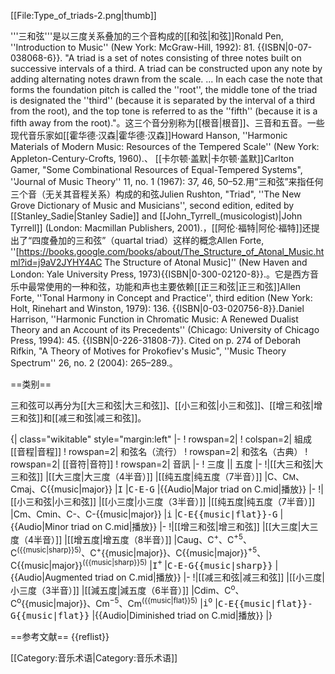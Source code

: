 [[File:Type_of_triads-2.png|thumb]]

'''三和弦'''是以三度关系叠加的三个音构成的[[和弦|和弦]]<ref name="Pen">Ronald Pen, ''Introduction to Music'' (New York: McGraw-Hill, 1992): 81. {{ISBN|0-07-038068-6}}. "A triad is a set of notes consisting of three notes built on successive intervals of a third. A triad can be constructed upon any note by adding alternating notes drawn from the scale. ... In each case the note that forms the foundation pitch is called the ''root'', the middle tone of the triad is designated the ''third'' (because it is separated by the interval of a third from the root), and the top tone is referred to as the ''fifth'' (because it is a fifth away from the root)."</ref>。这三个音分别称为[[根音|根音]]、三音和五音。一些现代音乐家如[[霍华德·汉森|霍华德·汉森]]<ref>Howard Hanson, ''Harmonic Materials of Modern Music: Resources of the Tempered Scale'' (New York: Appleton-Century-Crofts, 1960).</ref>、 [[卡尔顿·盖默|卡尔顿·盖默]]<ref>Carlton Gamer, "Some Combinational Resources of Equal-Tempered Systems", ''Journal of Music Theory'' 11, no. 1 (1967): 37, 46, 50–52.</ref>用“三和弦”来指任何三个音（无关其音程关系）构成的和弦<ref>Julien Rushton, "Triad", ''The New Grove Dictionary of Music and Musicians'', second edition, edited by [[Stanley_Sadie|Stanley Sadie]] and [[John_Tyrrell_(musicologist)|John Tyrrell]] (London: Macmillan Publishers, 2001).</ref>，[[阿伦·福特|阿伦·福特]]还提出了“四度叠加的三和弦”（quartal triad）这样的概念<ref>Allen Forte, ''[https://books.google.com/books/about/The_Structure_of_Atonal_Music.html?id=j9aV2JYHY4AC The Structure of Atonal Music]'' (New Haven and London: Yale University Press, 1973){{ISBN|0-300-02120-8}}.</ref>。它是西方音乐中最常使用的一种和弦，功能和声也主要依赖[[正三和弦|正三和弦]]<ref>Allen Forte, ''Tonal Harmony in Concept and Practice'', third edition (New York: Holt, Rinehart and Winston, 1979): 136. {{ISBN|0-03-020756-8}}.</ref><ref name="Harrison">Daniel Harrison, ''Harmonic Function in Chromatic Music: A Renewed Dualist Theory and an Account of its Precedents'' (Chicago: University of Chicago Press, 1994): 45. {{ISBN|0-226-31808-7}}. Cited on p. 274 of Deborah Rifkin, "A Theory of Motives for Prokofiev's Music", ''Music Theory Spectrum'' 26, no. 2 (2004): 265–289.</ref>。

==类别==

三和弦可以再分为[[大三和弦|大三和弦]]、[[小三和弦|小三和弦]]、[[增三和弦|增三和弦]]和[[减三和弦|减三和弦]]。

{| class="wikitable" style="margin:left"
|-
! rowspan=2|
! colspan=2| 組成[[音程|音程]]
! rowspan=2| 和弦名（流行）
! rowspan=2| 和弦名（古典）
! rowspan=2| [[音符|音符]]
! rowspan=2| 音訊
|-
! 三度 || 五度
|-
!|[[大三和弦|大三和弦]]
|[[大三度|大三度（4半音）]]
|[[纯五度|纯五度（7半音）]]
|C、C<small>M</small>、Cmaj、C{{music|major}}
|<tt>I</tt>
|<tt>C-E-G</tt>
|{{Audio|Major triad on C.mid|播放}}
|-
!|[[小三和弦|小三和弦]]
|[[小三度|小三度（3半音）]]
|[[纯五度|纯五度（7半音）]]
|Cm、Cmin、C-、C-{{music|major}}
|<tt>i</tt>
|<tt>C-E{{music|flat}}-G</tt>
|{{Audio|Minor triad on C.mid|播放}}
|-
!|[[增三和弦|增三和弦]]
|[[大三度|大三度（4半音）]]
|[[增五度|增五度（8半音）]]
|Caug、C<sup>+</sup>、C<sup>+5</sup>、C<sup>({{music|sharp}}5)</sup>、C<sup>+</sup>{{music|major}}、C{{music|major}}<sup>+5</sup>、C{{music|major}}<sup>({{music|sharp}}5)</sup>
|<tt>I<sup>+</sup></tt>
|<tt>C-E-G{{music|sharp}}</tt>
|{{Audio|Augmented triad on C.mid|播放}}
|-
!|[[减三和弦|减三和弦]]
|[[小三度|小三度（3半音）]]
|[[減五度|減五度（6半音）]]
|Cdim、C<sup>o</sup>、C<sup>o</sup>{{music|major}}、Cm<sup>−5</sup>、Cm<sup>({{music|flat}}5)</sup>
|<tt>i<sup>o</sup></tt>
|<tt>C-E{{music|flat}}-G{{music|flat}}</tt>
|{{Audio|Diminished triad on C.mid|播放}}
|}

==参考文献==
{{reflist}}

[[Category:音乐术语|Category:音乐术语]]